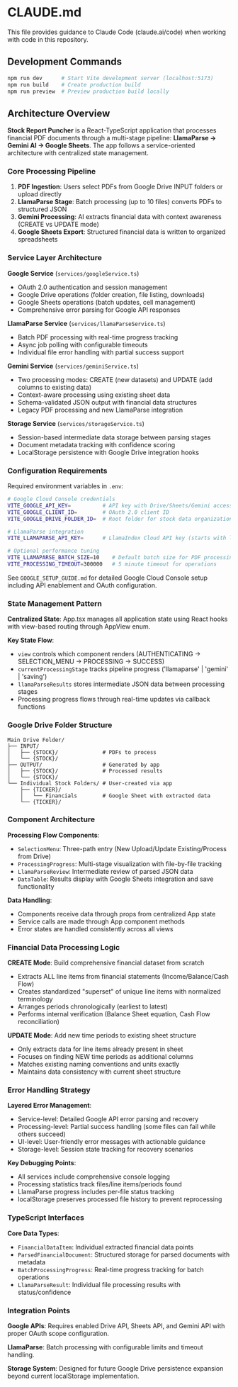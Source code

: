 # CLAUDE.md

This file provides guidance to Claude Code (claude.ai/code) when working with code in this repository.

## Development Commands

```bash
npm run dev      # Start Vite development server (localhost:5173)
npm run build    # Create production build
npm run preview  # Preview production build locally
```

## Architecture Overview

**Stock Report Puncher** is a React-TypeScript application that processes financial PDF documents through a multi-stage pipeline: **LlamaParse → Gemini AI → Google Sheets**. The app follows a service-oriented architecture with centralized state management.

### Core Processing Pipeline

1. **PDF Ingestion**: Users select PDFs from Google Drive INPUT folders or upload directly
2. **LlamaParse Stage**: Batch processing (up to 10 files) converts PDFs to structured JSON
3. **Gemini Processing**: AI extracts financial data with context awareness (CREATE vs UPDATE mode)
4. **Google Sheets Export**: Structured financial data is written to organized spreadsheets

### Service Layer Architecture

**Google Service** (`services/googleService.ts`)
- OAuth 2.0 authentication and session management
- Google Drive operations (folder creation, file listing, downloads)
- Google Sheets operations (batch updates, cell management)
- Comprehensive error parsing for Google API responses

**LlamaParse Service** (`services/llamaParseService.ts`)
- Batch PDF processing with real-time progress tracking
- Async job polling with configurable timeouts
- Individual file error handling with partial success support

**Gemini Service** (`services/geminiService.ts`) 
- Two processing modes: CREATE (new datasets) and UPDATE (add columns to existing data)
- Context-aware processing using existing sheet data
- Schema-validated JSON output with financial data structures
- Legacy PDF processing and new LlamaParse integration

**Storage Service** (`services/storageService.ts`)
- Session-based intermediate data storage between parsing stages
- Document metadata tracking with confidence scoring
- LocalStorage persistence with Google Drive integration hooks

### Configuration Requirements

Required environment variables in `.env`:

```bash
# Google Cloud Console credentials
VITE_GOOGLE_API_KEY=          # API key with Drive/Sheets/Gemini access
VITE_GOOGLE_CLIENT_ID=        # OAuth 2.0 client ID
VITE_GOOGLE_DRIVE_FOLDER_ID=  # Root folder for stock data organization

# LlamaParse integration  
VITE_LLAMAPARSE_API_KEY=      # LlamaIndex Cloud API key (starts with llx-)

# Optional performance tuning
VITE_LLAMAPARSE_BATCH_SIZE=10    # Default batch size for PDF processing
VITE_PROCESSING_TIMEOUT=300000   # 5 minute timeout for operations
```

See `GOOGLE_SETUP_GUIDE.md` for detailed Google Cloud Console setup including API enablement and OAuth configuration.

### State Management Pattern

**Centralized State**: App.tsx manages all application state using React hooks with view-based routing through AppView enum.

**Key State Flow**:
- `view` controls which component renders (AUTHENTICATING → SELECTION_MENU → PROCESSING → SUCCESS)
- `currentProcessingStage` tracks pipeline progress ('llamaparse' | 'gemini' | 'saving')
- `llamaParseResults` stores intermediate JSON data between processing stages
- Processing progress flows through real-time updates via callback functions

### Google Drive Folder Structure

```
Main Drive Folder/
├── INPUT/
│   ├── {STOCK}/              # PDFs to process
│   └── {STOCK}/
├── OUTPUT/                   # Generated by app
│   ├── {STOCK}/              # Processed results  
│   └── {STOCK}/
└── Individual Stock Folders/ # User-created via app
    ├── {TICKER}/
    │   └── Financials        # Google Sheet with extracted data
    └── {TICKER}/
```

### Component Architecture

**Processing Flow Components**:
- `SelectionMenu`: Three-path entry (New Upload/Update Existing/Process from Drive)
- `ProcessingProgress`: Multi-stage visualization with file-by-file tracking
- `LlamaParseReview`: Intermediate review of parsed JSON data
- `DataTable`: Results display with Google Sheets integration and save functionality

**Data Handling**:
- Components receive data through props from centralized App state
- Service calls are made through App component methods
- Error states are handled consistently across all views

### Financial Data Processing Logic

**CREATE Mode**: Build comprehensive financial dataset from scratch
- Extracts ALL line items from financial statements (Income/Balance/Cash Flow)
- Creates standardized "superset" of unique line items with normalized terminology
- Arranges periods chronologically (earliest to latest)
- Performs internal verification (Balance Sheet equation, Cash Flow reconciliation)

**UPDATE Mode**: Add new time periods to existing sheet structure  
- Only extracts data for line items already present in sheet
- Focuses on finding NEW time periods as additional columns
- Matches existing naming conventions and units exactly
- Maintains data consistency with current sheet structure

### Error Handling Strategy

**Layered Error Management**:
- Service-level: Detailed Google API error parsing and recovery
- Processing-level: Partial success handling (some files can fail while others succeed)
- UI-level: User-friendly error messages with actionable guidance
- Storage-level: Session state tracking for recovery scenarios

**Key Debugging Points**:
- All services include comprehensive console logging
- Processing statistics track files/line items/periods found
- LlamaParse progress includes per-file status tracking
- localStorage preserves processed file history to prevent reprocessing

### TypeScript Interfaces

**Core Data Types**:
- `FinancialDataItem`: Individual extracted financial data points
- `ParsedFinancialDocument`: Structured storage for parsed documents with metadata
- `BatchProcessingProgress`: Real-time progress tracking for batch operations
- `LlamaParseResult`: Individual file processing results with status/confidence

### Integration Points

**Google APIs**: Requires enabled Drive API, Sheets API, and Gemini API with proper OAuth scope configuration.

**LlamaParse**: Batch processing with configurable limits and timeout handling.

**Storage System**: Designed for future Google Drive persistence expansion beyond current localStorage implementation.
